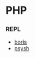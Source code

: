 # PHP

### REPL
* [boris](https://github.com/borisrepl/boris)
* [psysh](https://github.com/bobthecow/psysh)